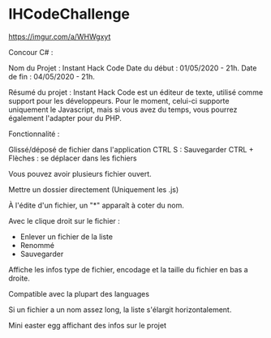# IHCodeChallenge


https://imgur.com/a/WHWgxyt


Concour C# :

Nom du Projet : Instant Hack Code
Date du début : 01/05/2020 - 21h.
Date de fin : 04/05/2020 - 21h.


Résumé du projet :
Instant Hack Code est un éditeur de texte, utilisé comme support pour les développeurs. 
Pour le moment, celui-ci supporte uniquement le Javascript, mais si vous avez du temps, vous pourrez également l'adapter pour du PHP.





Fonctionnalité : 

Glissé/déposé de fichier dans l'application
CTRL S : Sauvegarder
CTRL + Flèches : se déplacer dans les fichiers

Vous pouvez avoir plusieurs fichier ouvert.

Mettre un dossier directement (Uniquement les .js)

À l'édite d'un fichier, un "*" apparaît à coter du nom.

Avec le clique droit sur le fichier : 
- Enlever un fichier de la liste
- Renommé 
- Sauvegarder 

Affiche les infos type de fichier, encodage et la taille du fichier en bas a droite.

Compatible avec la plupart des languages 

Si un fichier a un nom assez long, la liste s'élargit horizontalement. 

Mini easter egg affichant des infos sur le projet
